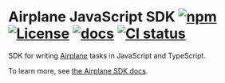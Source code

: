 # Airplane JavaScript SDK [![npm](https://img.shields.io/github/v/tag/airplanedev/js-sdk?label=npm)](https://www.npmjs.com/package/airplane) [![License](https://img.shields.io/github/license/airplanedev/js-sdk)](https://github.com/airplanedev/js-sdk/blob/main/LICENSE) [![docs](https://img.shields.io/badge/docs-airplane-blue)](https://docs.airplane.dev/creating-tasks/node) [![CI status](https://img.shields.io/github/actions/workflow/status/airplanedev/js-sdk/tests.yml?branch=main)](https://github.com/airplanedev/js-sdk/actions?query=branch%3Amain)

SDK for writing [Airplane](https://airplane.dev) tasks in JavaScript and TypeScript.

To learn more, see [the Airplane SDK docs](https://docs.airplane.dev/creating-tasks/node-sdk).
